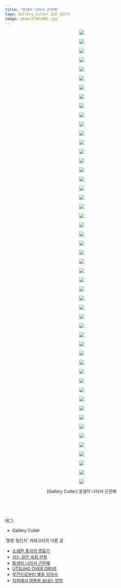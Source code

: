 ```yaml
---
title: "동생이 나라서 곤란해"
tags: Gallery_Culter 동방_동인지
image: ghap/2786/001.jpg
---
```

<div class="article">
<p style="text-align: center; clear: none; float: none;"><img src="{{ site.nasurl }}/ghap/2786/001.jpg"/></p>
<p style="text-align: center; clear: none; float: none;"><img src="{{ site.nasurl }}/ghap/2786/002.jpg"/></p>
<p style="text-align: center; clear: none; float: none;"><img src="{{ site.nasurl }}/ghap/2786/003.jpg"/></p>
<p style="text-align: center; clear: none; float: none;"><img src="{{ site.nasurl }}/ghap/2786/004.jpg"/></p>
<p style="text-align: center; clear: none; float: none;"><img src="{{ site.nasurl }}/ghap/2786/005.jpg"/></p>
<p style="text-align: center; clear: none; float: none;"><img src="{{ site.nasurl }}/ghap/2786/006.jpg"/></p>
<p style="text-align: center; clear: none; float: none;"><img src="{{ site.nasurl }}/ghap/2786/007.jpg"/></p>
<p style="text-align: center; clear: none; float: none;"><img src="{{ site.nasurl }}/ghap/2786/008.jpg"/></p>
<p style="text-align: center; clear: none; float: none;"><img src="{{ site.nasurl }}/ghap/2786/009.jpg"/></p>
<p style="text-align: center; clear: none; float: none;"><img src="{{ site.nasurl }}/ghap/2786/010.jpg"/></p>
<p style="text-align: center; clear: none; float: none;"><img src="{{ site.nasurl }}/ghap/2786/011.jpg"/></p>
<p style="text-align: center; clear: none; float: none;"><img src="{{ site.nasurl }}/ghap/2786/012.jpg"/></p>
<p style="text-align: center; clear: none; float: none;"><img src="{{ site.nasurl }}/ghap/2786/013.jpg"/></p>
<p style="text-align: center; clear: none; float: none;"><img src="{{ site.nasurl }}/ghap/2786/014.jpg"/></p>
<p style="text-align: center; clear: none; float: none;"><img src="{{ site.nasurl }}/ghap/2786/015.jpg"/></p>
<p style="text-align: center; clear: none; float: none;"><img src="{{ site.nasurl }}/ghap/2786/016.jpg"/></p>
<p style="text-align: center; clear: none; float: none;"><img src="{{ site.nasurl }}/ghap/2786/017.jpg"/></p>
<p style="text-align: center; clear: none; float: none;"><img src="{{ site.nasurl }}/ghap/2786/018.jpg"/></p>
<p style="text-align: center; clear: none; float: none;"><img src="{{ site.nasurl }}/ghap/2786/019.jpg"/></p>
<p style="text-align: center; clear: none; float: none;"><img src="{{ site.nasurl }}/ghap/2786/020.jpg"/></p>
<p style="text-align: center; clear: none; float: none;"><img src="{{ site.nasurl }}/ghap/2786/021.jpg"/></p>
<p style="text-align: center; clear: none; float: none;"><img src="{{ site.nasurl }}/ghap/2786/022.jpg"/></p>
<p style="text-align: center; clear: none; float: none;"><img src="{{ site.nasurl }}/ghap/2786/023.jpg"/></p>
<p style="text-align: center; clear: none; float: none;"><img src="{{ site.nasurl }}/ghap/2786/024.jpg"/></p>
<p style="text-align: center; clear: none; float: none;"><img src="{{ site.nasurl }}/ghap/2786/025.jpg"/></p>
<p style="text-align: center; clear: none; float: none;"><img src="{{ site.nasurl }}/ghap/2786/026.jpg"/></p>
<p style="text-align: center; clear: none; float: none;"><img src="{{ site.nasurl }}/ghap/2786/027.jpg"/></p>
<p style="text-align: center; clear: none; float: none;"><img src="{{ site.nasurl }}/ghap/2786/028.jpg"/></p>
<p style="text-align: center; clear: none; float: none;"><img src="{{ site.nasurl }}/ghap/2786/029.jpg"/></p>
<p style="text-align: center; clear: none; float: none;"><img src="{{ site.nasurl }}/ghap/2786/030.jpg"/></p>
<p style="text-align: center; clear: none; float: none;"><img src="{{ site.nasurl }}/ghap/2786/031.jpg"/></p>
<p style="text-align: center; clear: none; float: none;"><img src="{{ site.nasurl }}/ghap/2786/032.jpg"/></p>
<p style="text-align: center; clear: none; float: none;"><img src="{{ site.nasurl }}/ghap/2786/033.jpg"/></p>
<p style="text-align: center; clear: none; float: none;"><img src="{{ site.nasurl }}/ghap/2786/034.jpg"/></p>
<p style="text-align: center; clear: none; float: none;"><img src="{{ site.nasurl }}/ghap/2786/035.jpg"/></p>
<p style="text-align: center; clear: none; float: none;"><img src="{{ site.nasurl }}/ghap/2786/036.jpg"/></p>
<p style="text-align: center; clear: none; float: none;"><img src="{{ site.nasurl }}/ghap/2786/037.jpg"/></p>
<p style="text-align: center; clear: none; float: none;"><img src="{{ site.nasurl }}/ghap/2786/038.jpg"/></p>
<p style="text-align: center; clear: none; float: none;"><img src="{{ site.nasurl }}/ghap/2786/039.jpg"/></p>
<p style="text-align: center; clear: none; float: none;"><img src="{{ site.nasurl }}/ghap/2786/040.jpg"/></p>
<p style="text-align: center; clear: none; float: none;"><img src="{{ site.nasurl }}/ghap/2786/041.jpg"/></p>
<p style="text-align: center; clear: none; float: none;"><img src="{{ site.nasurl }}/ghap/2786/042.jpg"/></p>
<p style="text-align: center; clear: none; float: none;"><img src="{{ site.nasurl }}/ghap/2786/043.jpg"/></p>
<p style="text-align: center; clear: none; float: none;"><img src="{{ site.nasurl }}/ghap/2786/044.jpg"/></p>
<p style="text-align: center; clear: none; float: none;"><img src="{{ site.nasurl }}/ghap/2786/045.jpg"/></p>
<p style="text-align: center; clear: none; float: none;"><img src="{{ site.nasurl }}/ghap/2786/046.jpg"/></p>
<p style="text-align: center; clear: none; float: none;"><img src="{{ site.nasurl }}/ghap/2786/047.jpg"/></p>
<p style="text-align: center; clear: none; float: none;"><img src="{{ site.nasurl }}/ghap/2786/048.jpg"/></p>
<p style="text-align: center; clear: none; float: none;"><img src="{{ site.nasurl }}/ghap/2786/049.jpg"/></p>
<p style="text-align: center; clear: none; float: none;"><img src="{{ site.nasurl }}/ghap/2786/050.jpg"/></p>
<p style="text-align: center; clear: none; float: none;"><font color="#1e1e1e">[Gallery Culter] 동생이 나라서 곤란해</font></p>
<p style="text-align: center; clear: none; float: none;"><br/></p>
<p><br/></p>
</div><div class="tagTrail">
<p>태그: </p>
<ul>
<li>Gallery Culter</li>
</ul>
</div><div class="another">
<p>'동방 동인지' 카테고리의 다른 글</p>
<ul>
<li><a href="/2016-11-29-ghap_2788">소쇄한 종자의 영묘기</a></li>
<li><a href="/2016-11-29-ghap_2787">가는 길은 숙취 만취</a></li>
<li><a href="/2016-11-28-ghap_2786">동생이 나라서 곤란해</a></li>
<li><a href="/2016-11-28-ghap_2785">UTSUHO OVER DRIVE</a></li>
<li><a href="/2016-11-28-ghap_2784">무간으로부터 별을 담아서</a></li>
<li><a href="/2016-11-28-ghap_2783">지저에서 여름을 보내는 방법</a></li>
</ul>
</div><div class="cb_module cb_fluid">
<div class="cb_wrt cb_profile">
</div><!-- commentList close -->
</div>